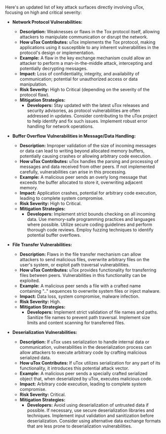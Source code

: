 Here's an updated list of key attack surfaces directly involving uTox, focusing on high and critical severity:

*   **Network Protocol Vulnerabilities:**
    *   **Description:** Weaknesses or flaws in the Tox protocol itself, allowing attackers to manipulate communication or disrupt the network.
    *   **How uTox Contributes:** uTox implements the Tox protocol, making applications using it susceptible to any inherent vulnerabilities in the protocol's design or implementation.
    *   **Example:** A flaw in the key exchange mechanism could allow an attacker to perform a man-in-the-middle attack, intercepting and potentially decrypting messages.
    *   **Impact:**  Loss of confidentiality, integrity, and availability of communication; potential for unauthorized access or data manipulation.
    *   **Risk Severity:** High to Critical (depending on the severity of the protocol flaw).
    *   **Mitigation Strategies:**
        *   **Developers:** Stay updated with the latest uTox releases and security advisories, as protocol vulnerabilities are often addressed in updates. Consider contributing to the uTox project to help identify and fix such issues. Implement robust error handling for network operations.

*   **Buffer Overflow Vulnerabilities in Message/Data Handling:**
    *   **Description:**  Improper validation of the size of incoming messages or data can lead to writing beyond allocated memory buffers, potentially causing crashes or allowing arbitrary code execution.
    *   **How uTox Contributes:** uTox handles the parsing and processing of messages and data received from other peers. If not implemented carefully, vulnerabilities can arise in this processing.
    *   **Example:** A malicious peer sends an overly long message that exceeds the buffer allocated to store it, overwriting adjacent memory.
    *   **Impact:** Application crashes, potential for arbitrary code execution, leading to complete system compromise.
    *   **Risk Severity:** High to Critical.
    *   **Mitigation Strategies:**
        *   **Developers:**  Implement strict bounds checking on all incoming data. Use memory-safe programming practices and languages where possible. Utilize secure coding guidelines and perform thorough code reviews. Employ fuzzing techniques to identify potential buffer overflows.

*   **File Transfer Vulnerabilities:**
    *   **Description:**  Flaws in the file transfer mechanism can allow attackers to send malicious files, overwrite arbitrary files on the user's system, or exploit path traversal vulnerabilities.
    *   **How uTox Contributes:** uTox provides functionality for transferring files between peers. Vulnerabilities in this functionality can be exploited.
    *   **Example:** A malicious peer sends a file with a crafted name containing ".." sequences to overwrite system files or inject malware.
    *   **Impact:**  Data loss, system compromise, malware infection.
    *   **Risk Severity:** High.
    *   **Mitigation Strategies:**
        *   **Developers:** Implement strict validation of file names and paths. Sanitize file names to prevent path traversal. Implement size limits and content scanning for transferred files.

*   **Deserialization Vulnerabilities:**
    *   **Description:** If uTox uses serialization to handle internal data or communication, vulnerabilities in the deserialization process can allow attackers to execute arbitrary code by crafting malicious serialized data.
    *   **How uTox Contributes:** If uTox utilizes serialization for any part of its functionality, it introduces this potential attack vector.
    *   **Example:** A malicious peer sends a specially crafted serialized object that, when deserialized by uTox, executes malicious code.
    *   **Impact:** Arbitrary code execution, leading to complete system compromise.
    *   **Risk Severity:** Critical.
    *   **Mitigation Strategies:**
        *   **Developers:** Avoid using deserialization of untrusted data if possible. If necessary, use secure deserialization libraries and techniques. Implement input validation and sanitization before deserialization. Consider using alternative data exchange formats that are less prone to deserialization vulnerabilities.
